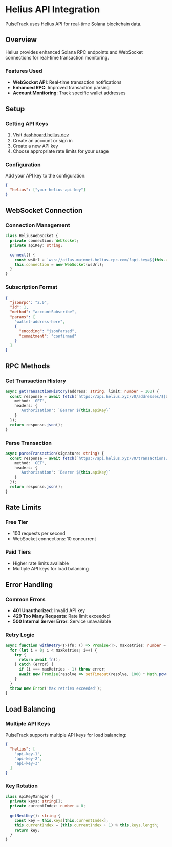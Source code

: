 # Helius API Integration

PulseTrack uses Helius API for real-time Solana blockchain data.

## Overview

Helius provides enhanced Solana RPC endpoints and WebSocket connections for real-time transaction monitoring.

### Features Used
- **WebSocket API**: Real-time transaction notifications
- **Enhanced RPC**: Improved transaction parsing
- **Account Monitoring**: Track specific wallet addresses

## Setup

### Getting API Keys
1. Visit [dashboard.helius.dev](https://dashboard.helius.dev)
2. Create an account or sign in
3. Create a new API key
4. Choose appropriate rate limits for your usage

### Configuration
Add your API key to the configuration:
```json
{
  "helius": ["your-helius-api-key"]
}
```

## WebSocket Connection

### Connection Management
```typescript
class HeliusWebSocket {
  private connection: WebSocket;
  private apiKey: string;
  
  connect() {
    const wsUrl = `wss://atlas-mainnet.helius-rpc.com/?api-key=${this.apiKey}`;
    this.connection = new WebSocket(wsUrl);
  }
}
```

### Subscription Format
```json
{
  "jsonrpc": "2.0",
  "id": 1,
  "method": "accountSubscribe",
  "params": [
    "wallet-address-here",
    {
      "encoding": "jsonParsed",
      "commitment": "confirmed"
    }
  ]
}
```

## RPC Methods

### Get Transaction History
```typescript
async getTransactionHistory(address: string, limit: number = 100) {
  const response = await fetch(`https://api.helius.xyz/v0/addresses/${address}/transactions`, {
    method: 'GET',
    headers: {
      'Authorization': `Bearer ${this.apiKey}`
    }
  });
  return response.json();
}
```

### Parse Transaction
```typescript
async parseTransaction(signature: string) {
  const response = await fetch(`https://api.helius.xyz/v0/transactions/${signature}`, {
    method: 'GET',
    headers: {
      'Authorization': `Bearer ${this.apiKey}`
    }
  });
  return response.json();
}
```

## Rate Limits

### Free Tier
- 100 requests per second
- WebSocket connections: 10 concurrent

### Paid Tiers
- Higher rate limits available
- Multiple API keys for load balancing

## Error Handling

### Common Errors
- **401 Unauthorized**: Invalid API key
- **429 Too Many Requests**: Rate limit exceeded
- **500 Internal Server Error**: Service unavailable

### Retry Logic
```typescript
async function withRetry<T>(fn: () => Promise<T>, maxRetries: number = 3): Promise<T> {
  for (let i = 0; i < maxRetries; i++) {
    try {
      return await fn();
    } catch (error) {
      if (i === maxRetries - 1) throw error;
      await new Promise(resolve => setTimeout(resolve, 1000 * Math.pow(2, i)));
    }
  }
  throw new Error('Max retries exceeded');
}
```

## Load Balancing

### Multiple API Keys
PulseTrack supports multiple API keys for load balancing:
```json
{
  "helius": [
    "api-key-1",
    "api-key-2",
    "api-key-3"
  ]
}
```

### Key Rotation
```typescript
class ApiKeyManager {
  private keys: string[];
  private currentIndex: number = 0;
  
  getNextKey(): string {
    const key = this.keys[this.currentIndex];
    this.currentIndex = (this.currentIndex + 1) % this.keys.length;
    return key;
  }
}
```
